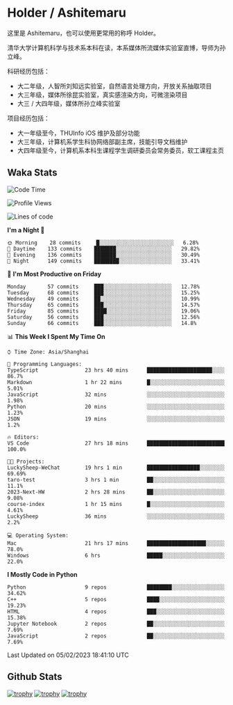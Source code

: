 # Holder / Ashitemaru

这里是 Ashitemaru，也可以使用更常用的称呼 Holder。

清华大学计算机科学与技术系本科在读，本系媒体所流媒体实验室直博，导师为孙立峰。

科研经历包括：

- 大二年级，人智所刘知远实验室，自然语言处理方向，开放关系抽取项目
- 大三年级，媒体所徐昆实验室，真实感渲染方向，可微渲染项目
- 大三 / 大四年级，媒体所孙立峰实验室

项目经历包括：

- 大一年级至今，THUInfo iOS 维护及部分功能
- 大三年级，计算机系学生科协网络部副主席，技能引导文档维护
- 大四年级至今，计算机系本科生课程学生调研委员会常务委员，软工课程主页

## Waka Stats

<!--START_SECTION:waka-->
![Code Time](http://img.shields.io/badge/Code%20Time-475%20hrs%2023%20mins-blue)

![Profile Views](http://img.shields.io/badge/Profile%20Views-0-blue)

![Lines of code](https://img.shields.io/badge/From%20Hello%20World%20I%27ve%20Written-319%20Thousand%20lines%20of%20code-blue)

**I'm a Night 🦉** 

```text
🌞 Morning    28 commits     █░░░░░░░░░░░░░░░░░░░░░░░░   6.28% 
🌆 Daytime    133 commits    ███████░░░░░░░░░░░░░░░░░░   29.82% 
🌃 Evening    136 commits    ███████░░░░░░░░░░░░░░░░░░   30.49% 
🌙 Night      149 commits    ████████░░░░░░░░░░░░░░░░░   33.41%

```
📅 **I'm Most Productive on Friday** 

```text
Monday       57 commits     ███░░░░░░░░░░░░░░░░░░░░░░   12.78% 
Tuesday      68 commits     ███░░░░░░░░░░░░░░░░░░░░░░   15.25% 
Wednesday    49 commits     ██░░░░░░░░░░░░░░░░░░░░░░░   10.99% 
Thursday     65 commits     ███░░░░░░░░░░░░░░░░░░░░░░   14.57% 
Friday       85 commits     ████░░░░░░░░░░░░░░░░░░░░░   19.06% 
Saturday     56 commits     ███░░░░░░░░░░░░░░░░░░░░░░   12.56% 
Sunday       66 commits     ███░░░░░░░░░░░░░░░░░░░░░░   14.8%

```


📊 **This Week I Spent My Time On** 

```text
⌚︎ Time Zone: Asia/Shanghai

💬 Programming Languages: 
TypeScript               23 hrs 40 mins      █████████████████████░░░░   86.7% 
Markdown                 1 hr 22 mins        █░░░░░░░░░░░░░░░░░░░░░░░░   5.01% 
JavaScript               32 mins             ░░░░░░░░░░░░░░░░░░░░░░░░░   1.98% 
Python                   20 mins             ░░░░░░░░░░░░░░░░░░░░░░░░░   1.23% 
JSON                     19 mins             ░░░░░░░░░░░░░░░░░░░░░░░░░   1.2%

🔥 Editors: 
VS Code                  27 hrs 18 mins      █████████████████████████   100.0%

🐱‍💻 Projects: 
LuckySheep-WeChat        19 hrs 1 min        █████████████████░░░░░░░░   69.69% 
taro-test                3 hrs 1 min         ██░░░░░░░░░░░░░░░░░░░░░░░   11.1% 
2023-Next-HW             2 hrs 28 mins       ██░░░░░░░░░░░░░░░░░░░░░░░   9.08% 
course-index             1 hr 15 mins        █░░░░░░░░░░░░░░░░░░░░░░░░   4.61% 
LuckySheep               36 mins             ░░░░░░░░░░░░░░░░░░░░░░░░░   2.2%

💻 Operating System: 
Mac                      21 hrs 17 mins      ███████████████████░░░░░░   78.0% 
Windows                  6 hrs               █████░░░░░░░░░░░░░░░░░░░░   22.0%

```

**I Mostly Code in Python** 

```text
Python                   9 repos             ████████░░░░░░░░░░░░░░░░░   34.62% 
C++                      5 repos             ████░░░░░░░░░░░░░░░░░░░░░   19.23% 
HTML                     4 repos             ███░░░░░░░░░░░░░░░░░░░░░░   15.38% 
Jupyter Notebook         2 repos             ██░░░░░░░░░░░░░░░░░░░░░░░   7.69% 
JavaScript               2 repos             ██░░░░░░░░░░░░░░░░░░░░░░░   7.69%

```



 Last Updated on 05/02/2023 18:41:10 UTC
<!--END_SECTION:waka-->

## Github Stats

[![trophy](https://github-profile-trophy.vercel.app/?username=Ashitemaru&column=7)](https://github.com/Ashitemaru)
[![trophy](https://github-readme-stats.vercel.app/api?username=Ashitemaru&show_icons=true&include_all_commits=true)](https://github.com/Ashitemaru)
[![trophy](https://github-readme-stats.vercel.app/api/top-langs/?username=Ashitemaru&layout=compact)](https://github.com/Ashitemaru)

<!--
**Ashitemaru/Ashitemaru** is a ✨ _special_ ✨ repository because its `README.md` (this file) appears on your GitHub profile.

Here are some ideas to get you started:

- 🔭 I’m currently working on ...
- 🌱 I’m currently learning ...
- 👯 I’m looking to collaborate on ...
- 🤔 I’m looking for help with ...
- 💬 Ask me about ...
- 📫 How to reach me: ...
- 😄 Pronouns: ...
- ⚡ Fun fact: ...
-->
